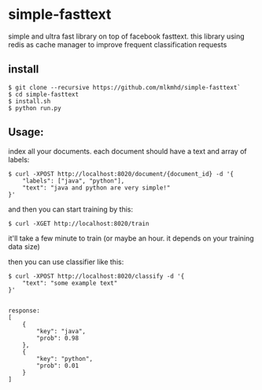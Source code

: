 # simple-fasttext
simple and ultra fast library on top of facebook fasttext. 
this library using redis as cache manager to improve frequent classification requests

## install

```
$ git clone --recursive https://github.com/mlkmhd/simple-fasttext`
$ cd simple-fasttext
$ install.sh
$ python run.py
```

## Usage:

index all your documents. each document should have a text and array of labels:

```
$ curl -XPOST http://localhost:8020/document/{document_id} -d '{
    "labels": ["java", "python"],
    "text": "java and python are very simple!"
}'
```

and then you can start training by this:

```
$ curl -XGET http://localhost:8020/train
```

it'll take a few minute to train (or maybe an hour. it depends on your training data size)

then you can use classifier like this:

```
$ curl -XPOST http://localhost:8020/classify -d '{
    "text": "some example text"
}'


response: 
[
    {
        "key": "java",
        "prob": 0.98
    },
    {
        "key": "python",
        "prob": 0.01
    }
]
```